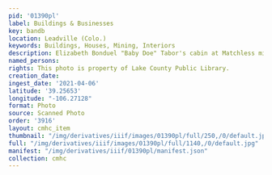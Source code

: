 ```yaml
---
pid: '01390pl'
label: Buildings & Businesses
key: bandb
location: Leadville (Colo.)
keywords: Buildings, Houses, Mining, Interiors
description: Elizabeth Bonduel "Baby Doe" Tabor's cabin at Matchless mine, interior
named_persons: 
rights: This photo is property of Lake County Public Library.
creation_date: 
ingest_date: '2021-04-06'
latitude: '39.25653'
longitude: "-106.27128"
format: Photo
source: Scanned Photo
order: '3916'
layout: cmhc_item
thumbnail: "/img/derivatives/iiif/images/01390pl/full/250,/0/default.jpg"
full: "/img/derivatives/iiif/images/01390pl/full/1140,/0/default.jpg"
manifest: "/img/derivatives/iiif/01390pl/manifest.json"
collection: cmhc
---
```

